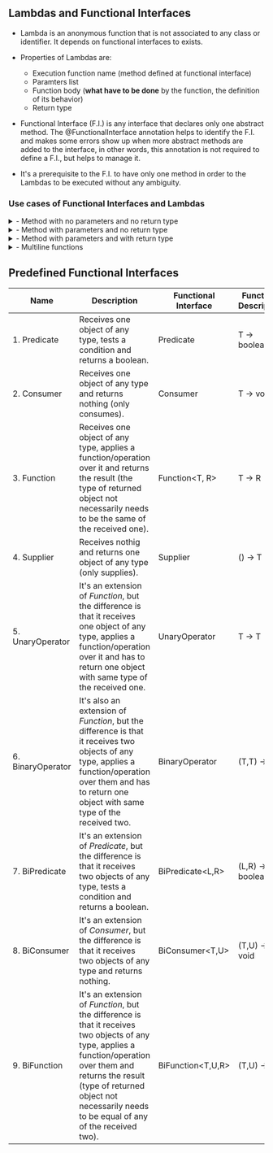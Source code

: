 ## Lambdas and Functional Interfaces

- Lambda is an anonymous function that is not associated to any class or identifier. It depends on functional interfaces to exists.  
- Properties of Lambdas are:  
    - Execution function name (method defined at functional interface)
    - Paramters list
    - Function body (**what have to be done** by the function, the definition of its behavior)
    - Return type
    
- Functional Interface (F.I.) is any interface that declares only one abstract method. The @FunctionalInterface annotation helps to identify the F.I. and makes some errors show up when more abstract methods are added to the interface, in other words, this annotation is not required to define a F.I., but helps to manage it.
- It's a prerequisite to the F.I. to have only one method in order to the Lambdas to be executed without any ambiguity. 

### Use cases of Functional Interfaces and Lambdas

<details>  
  <summary>- Method with no parameters and no return type</summary>  

> F.I.:  
>    ```java
>    public interface Nome {
>      public void imprimeNome()
>    }
>    ```
>Main method
>    ```java
>    public static void main(String[] args)
>      Nome nome = () -> System.out.println("Renata");
>      nome.imprimeNome();
>      //Renata
>    }
>    ```
>

</details>

<details>  
  <summary>- Method with parameters and no return type</summary>  

> F.I.:  
>    ```java
>    public interface OperacaoMatematica {
>      public void executaOperacao(int a, int b)
>    }
>    ```
>Main method
>    ```java
>    public static void main(String[] args)
>      OperacaoMatematica soma = (a, b) -> System.out.println(a+b);
>      soma.executaOperacao(10,20);
>      //30
>      OperacaoMatematica multiplicacao = (a, b) -> System.out.println(a * b);
>      soma.executaOperacao(4,3);
>      //12
>    }
>    ```
>
</details>  

<details>   
  <summary>- Method with parameters and with return type</summary>  

> F.I.:  
>    ```java
>    public interface TamanhoString {
>      public int retornaTamanho(String s)
>    }
>    ```
>Main method
>    ```java
>    public static void main(String[] args)
>      TamanhoString tamanho = s -> s.length();
>      System.out.println(tamanho.retornaTamanho("Teste"));
>      //5
>    }
>    ```
>
</details>

<details>  
  <summary>- Multiline functions</summary>  

> F.I.:  
>    ```java
>    public interface TamanhoString {
>      public int retornaTamanho(String s)
>    }
>    ```
>Main method
>    ```java
>    public static void main(String[] args)
>      TamanhoString tamanho = s -> {
>         int l = s.length();
>         System.out.println("String size is: "+l);
>         return l;
>      };
>      System.out.println(tamanho.retornaTamanho("AnotherTest"));
>      //String size is 11
>    }
>    ```
>
</details>  

## Predefined Functional Interfaces

| Name | Description | Functional Interface | Function Descriptor |
| --- | --- | --- | ---  |
| 1. Predicate  | Receives one object of any type, tests a condition and returns a boolean.  | Predicate<T>  | T -> boolean  |
| 2. Consumer  |  Receives one object of any type and returns nothing (only consumes). | Consumer<T> | T -> void |
| 3. Function | Receives one object of any type, applies a function/operation over it and returns the result (the type of returned object not necessarily needs to be the same of the received one). | Function<T, R> | T -> R  |
| 4. Supplier | Receives nothig and returns one object of any type (only supplies). | Supplier<T> | () -> T |
| 5. UnaryOperator | It's an extension of *Function*, but the difference is that it receives one object of any type, applies a function/operation over it and has to return one object with same type of the received one. | UnaryOperator<T> | T -> T |
| 6. BinaryOperator | It's also an extension of *Function*, but the difference is that it receives two objects of any type, applies a function/operation over them and has to return one object with same type of the received two. | BinaryOperator<T> | (T,T) -> T |
| 7. BiPredicate | It's an extension of *Predicate*, but the difference is that it receives two objects of any type, tests a condition and returns a boolean. | BiPredicate<L,R> | (L,R) -> boolean |
| 8. BiConsumer | It's an extension of *Consumer*, but the difference is that it receives two objects of any type and returns nothing. | BiConsumer<T,U> | (T,U) -> void  |
| 9. BiFunction | It's an extension of *Function*, but the difference is that it receives two objects of any type, applies a function/operation over them and returns the result (type of returned object not necessarily needs to be equal of any of the received two). | BiFunction<T,U,R> | (T,U) -> R |

  
